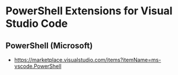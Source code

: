 # PowerShell Extensions for Visual Studio Code

## PowerShell (Microsoft)

- <https://marketplace.visualstudio.com/items?itemName=ms-vscode.PowerShell>
